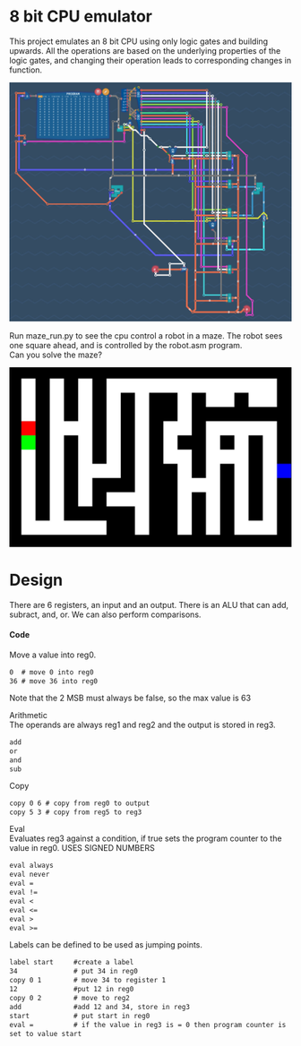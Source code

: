 
# 8 bit CPU emulator

This project emulates an 8 bit CPU using only logic gates and building upwards. All the operations are based on the underlying properties of the logic gates, and changing their operation leads to corresponding changes in function.  
 
 <img src="./docs/full_cpu.png" width="600">
 
Run maze_run.py to see the cpu control a robot in a maze. The robot sees one square ahead, and is controlled by the robot.asm program.  
Can you solve the maze?   
  
<img src="./docs/maze.jpg" width="600">
  
# Design

There are 6 registers, an input and an output. There is an ALU that can add, subract, and, or. We can also perform comparisons.

#### Code
Move a value into reg0.
```
0  # move 0 into reg0   
36 # move 36 into reg0
```   
Note that the 2 MSB must always be false, so the max value is 63

Arithmetic  
The operands are always reg1 and reg2 and the output is stored in reg3.
```
add  
or
and
sub
```
Copy
```
copy 0 6 # copy from reg0 to output
copy 5 3 # copy from reg5 to reg3
```
Eval  
Evaluates reg3 against a condition, if true sets the program counter to the value in reg0.
USES SIGNED NUMBERS
```
eval always
eval never
eval =
eval !=
eval < 
eval <=
eval >
eval >=
```  
Labels can be defined to be used as jumping points.    
```
label start     #create a label
34              # put 34 in reg0
copy 0 1        # move 34 to register 1
12              #put 12 in reg0
copy 0 2        # move to reg2
add             #add 12 and 34, store in reg3
start           # put start in reg0
eval =          # if the value in reg3 is = 0 then program counter is set to value start
```

